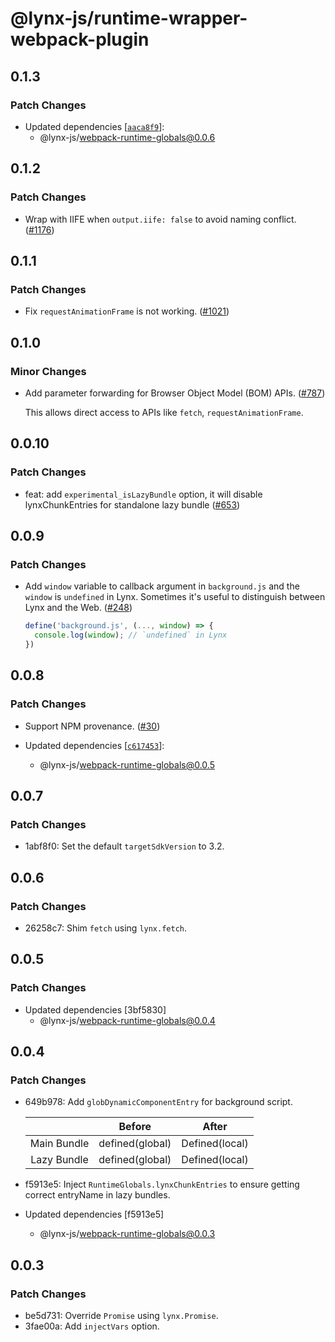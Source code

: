 # @lynx-js/runtime-wrapper-webpack-plugin

## 0.1.3

### Patch Changes

- Updated dependencies [[`aaca8f9`](https://github.com/lynx-family/lynx-stack/commit/aaca8f91d177061c7b0430cc5cb21a3602897534)]:
  - @lynx-js/webpack-runtime-globals@0.0.6

## 0.1.2

### Patch Changes

- Wrap with IIFE when `output.iife: false` to avoid naming conflict. ([#1176](https://github.com/lynx-family/lynx-stack/pull/1176))

## 0.1.1

### Patch Changes

- Fix `requestAnimationFrame` is not working. ([#1021](https://github.com/lynx-family/lynx-stack/pull/1021))

## 0.1.0

### Minor Changes

- Add parameter forwarding for Browser Object Model (BOM) APIs. ([#787](https://github.com/lynx-family/lynx-stack/pull/787))

  This allows direct access to APIs like `fetch`, `requestAnimationFrame`.

## 0.0.10

### Patch Changes

- feat: add `experimental_isLazyBundle` option, it will disable lynxChunkEntries for standalone lazy bundle ([#653](https://github.com/lynx-family/lynx-stack/pull/653))

## 0.0.9

### Patch Changes

- Add `window` variable to callback argument in `background.js` and the `window` is `undefined` in Lynx. Sometimes it's useful to distinguish between Lynx and the Web. ([#248](https://github.com/lynx-family/lynx-stack/pull/248))

  ```js
  define('background.js', (..., window) => {
    console.log(window); // `undefined` in Lynx
  })
  ```

## 0.0.8

### Patch Changes

- Support NPM provenance. ([#30](https://github.com/lynx-family/lynx-stack/pull/30))

- Updated dependencies [[`c617453`](https://github.com/lynx-family/lynx-stack/commit/c617453aea967aba702967deb2916b5c883f03bb)]:
  - @lynx-js/webpack-runtime-globals@0.0.5

## 0.0.7

### Patch Changes

- 1abf8f0: Set the default `targetSdkVersion` to 3.2.

## 0.0.6

### Patch Changes

- 26258c7: Shim `fetch` using `lynx.fetch`.

## 0.0.5

### Patch Changes

- Updated dependencies [3bf5830]
  - @lynx-js/webpack-runtime-globals@0.0.4

## 0.0.4

### Patch Changes

- 649b978: Add `globDynamicComponentEntry` for background script.

  |             |     Before      |     After      |
  | :---------: | :-------------: | :------------: |
  | Main Bundle | defined(global) | Defined(local) |
  | Lazy Bundle | defined(global) | Defined(local) |

- f5913e5: Inject `RuntimeGlobals.lynxChunkEntries` to ensure getting correct entryName in lazy bundles.
- Updated dependencies [f5913e5]
  - @lynx-js/webpack-runtime-globals@0.0.3

## 0.0.3

### Patch Changes

- be5d731: Override `Promise` using `lynx.Promise`.
- 3fae00a: Add `injectVars` option.
